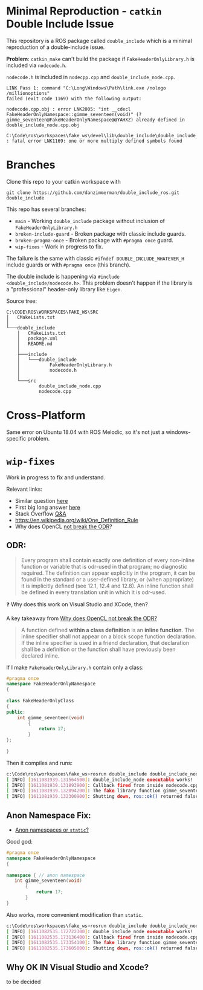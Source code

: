 # Minimal Reproduction - `catkin` Double Include Issue

This repository is a ROS package called `double_include` which is a minimal reproduction of a double-include issue.

**Problem**: `catkin_make` can't build the package if `FakeHeaderOnlyLibrary.h` is included via `nodecode.h`.

`nodecode.h` is included in `nodecpp.cpp` and `double_include_node.cpp`. 

```
LINK Pass 1: command "C:\Long\Windows\Path\link.exe /nologo /millionoptions"
failed (exit code 1169) with the following output:

nodecode.cpp.obj : error LNK2005: "int __cdecl FakeHeaderOnlyNamespace::gimme_seventeen(void)" (?gimme_seventeen@FakeHeaderOnlyNamespace@@YAHXZ) already defined in double_include_node.cpp.obj

C:\Code\ros\workspaces\fake_ws\devel\lib\double_include\double_include_node.exe : fatal error LNK1169: one or more multiply defined symbols found

```

# Branches

Clone this repo to your catkin workspace with 

```git
git clone https://github.com/danzimmerman/double_include_ros.git double_include
``` 

This repo has several branches:
 * `main` - Working `double_include` package without inclusion of `FakeHeaderOnlyLibrary.h`
 * `broken-include-guard` - Broken package with classic include guards.
 * `broken-pragma-once` - Broken package with `#pragma once` guard.
 * `wip-fixes` - Work in progress to fix. 

The failure is the same with classic `#ifndef DOUBLE_INCLUDE_WHATEVER_H` include guards or with `#pragma once` (this branch).

The double include is happening via `#include <double_include/nodecode.h>`. This problem doesn't happen if the library is a "professional" header-only library like `Eigen`. 

Source tree:

```
C:\CODE\ROS\WORKSPACES\FAKE_WS\SRC
│   CMakeLists.txt
│
└───double_include
    │   CMakeLists.txt
    │   package.xml
    │   README.md
    │
    ├───include
    │   └───double_include
    │           FakeHeaderOnlyLibrary.h
    │           nodecode.h
    │
    └───src
            double_include_node.cpp
            nodecode.cpp
```
# Cross-Platform

Same error on Ubuntu 18.04 with ROS Melodic, so it's not just a windows-specific problem. 

# `wip-fixes`

Work in progress to fix and understand.

Relevant links:
 * Similar question [here](https://answers.ros.org/question/261570/proper-way-of-including-headers-in-catkin-c/)
 * First big long answer [here](https://stackoverflow.com/questions/14909997/why-arent-my-include-guards-preventing-recursive-inclusion-and-multiple-symbol)
 * Stack Overflow [Q&A](https://stackoverflow.com/questions/14425262/why-include-guards-do-not-prevent-multiple-function-definitions/14425299#14425299)
 * https://en.wikipedia.org/wiki/One_Definition_Rule
 * Why does OpenCL [not break the ODR](https://stackoverflow.com/questions/15960641/why-does-the-opencl-cl-hpp-header-only-wrapper-not-break-the-one-definition-ru)?

 ## ODR:
 > Every program shall contain exactly one definition of every non-inline function or variable that is odr-used in that program; no diagnostic required. The definition can appear explicitly in the program, it can be found in the standard or a user-defined library, or (when appropriate) it is implicitly defined (see 12.1, 12.4 and 12.8). An inline function shall be defined in every translation unit in which it is odr-used.

 ❓ Why does this work on Visual Studio and XCode, then?

A key takeaway from [Why does OpenCL not break the ODR?](https://stackoverflow.com/questions/15960641/why-does-the-opencl-cl-hpp-header-only-wrapper-not-break-the-one-definition-ru)

> A function defined **within a class definition** is an **inline function**. The inline specifier shall not appear on a block scope function declaration. If the inline specifier is used in a friend declaration, that declaration shall be a definition or the function shall have previously been declared inline.

If I make `FakeHeaderOnlyLibrary.h` contain only a class:

```cpp
#pragma once
namespace FakeHeaderOnlyNamespace
{
    
class FakeHeaderOnlyClass
{
public:
    int gimme_seventeen(void)
        {
            return 17;
        }
};
    
}
```

Then it compiles and runs:

```bash
c:\Code\ros\workspaces\fake_ws>rosrun double_include double_include_node
[ INFO] [1611081939.131564500]: double_include_node executable works!
[ INFO] [1611081939.131893900]: Callback fired from inside nodecode.cpp
[ INFO] [1611081939.132094200]: The fake library function gimme_seventeen() returns17
[ INFO] [1611081939.132300900]: Shutting down, ros::ok() returned false.
```

## Anon Namespace Fix:
 * [Anon namespaces or `static`?](https://stackoverflow.com/questions/154469/unnamed-anonymous-namespaces-vs-static-functions)

 Good god:

 ```cpp
 #pragma once
namespace FakeHeaderOnlyNamespace
{
    
namespace { // anon namespace
    int gimme_seventeen(void)
        {
            return 17;
        }
}
 ```

 Also works, more convenient modification than `static`.

```bash
c:\Code\ros\workspaces\fake_ws>rosrun double_include double_include_node
[ INFO] [1611082535.172722300]: double_include_node executable works!
[ INFO] [1611082535.173136400]: Callback fired from inside nodecode.cpp
[ INFO] [1611082535.173354100]: The fake library function gimme_seventeen() returns 17
[ INFO] [1611082535.173605000]: Shutting down, ros::ok() returned false.
```

## Why OK IN Visual Studio and Xcode? 

to be decided